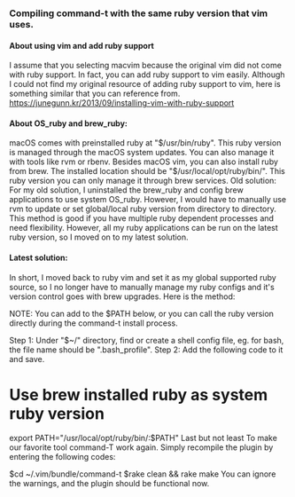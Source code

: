 ### Compiling command-t with the same ruby version that vim uses.

#### About using vim and add ruby support
I assume that you selecting macvim because the original vim did not come with ruby support. In fact, you can add ruby support to vim easily. Although I could not find my original resource of adding ruby support to vim, here is something similar that you can reference from. https://junegunn.kr/2013/09/installing-vim-with-ruby-support

#### About OS_ruby and brew_ruby:
macOS comes with preinstalled ruby at "$/usr/bin/ruby". This ruby version is managed through the macOS system updates. You can also manage it with tools like rvm or rbenv.
Besides macOS vim, you can also install ruby from brew. The installed location should be "$/usr/local/opt/ruby/bin/". This ruby version you can only manage it through brew services.
Old solution:
For my old solution, I uninstalled the brew_ruby and config brew applications to use system OS_ruby. However, I would have to manually use rvm to update or set global/local ruby version from directory to directory. This method is good if you have multiple ruby dependent processes and need flexibility. However, all my ruby applications can be run on the latest ruby version, so I moved on to my latest solution.

#### Latest solution:
In short, I moved back to ruby vim and set it as my global supported ruby source, so I no longer have to manually manage my ruby configs and it's version control goes with brew upgrades. Here is the method:

NOTE: You can add to the $PATH below, or you can call the ruby version directly during the command-t install process.

Step 1:
Under "$~/" directory, find or create a shell config file, eg. for bash, the file name should be ".bash_profile".
Step 2:
Add the following code to it and save.
# Use brew installed ruby as system ruby version
export PATH="/usr/local/opt/ruby/bin/:$PATH"
Last but not least
To make our favorite tool command-T work again. Simply recompile the plugin by entering the following codes:

$cd ~/.vim/bundle/command-t
$rake clean && rake make
You can ignore the warnings, and the plugin should be functional now.

